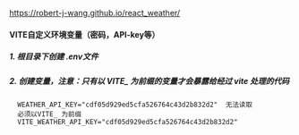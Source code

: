 https://robert-j-wang.github.io/react_weather/


#### VITE自定义环境变量（密码，API-key等）
##### 1. 根目录下创建 .env文件
##### 2. 创建变量，注意：只有以 VITE_ 为前缀的变量才会暴露给经过 vite 处理的代码
      WEATHER_API_KEY="cdf05d929ed5cfa526764c43d2b832d2"  无法读取
      必须以VITE_ 为前缀
      VITE_WEATHER_API_KEY="cdf05d929ed5cfa526764c43d2b832d2"
